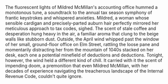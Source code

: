 The fluorescent lights of Mildred McMillan's accounting office hummed a monotonous tune, a soundtrack to the annual tax season symphony of frantic keystrokes and whispered anxieties.  Mildred, a woman whose sensible cardigan and precisely-parted auburn hair perfectly mirrored her meticulous approach to tax codes, sighed.  The scent of stale coffee and desperation hung heavy in the air, a familiar aroma that clung to the beige walls like stubborn dust.  Outside, the April wind whipped past the window of her small, ground-floor office on Elm Street, rattling the loose pane and momentarily distracting her from the mountain of 1040s stacked on her desk, each one a potential minefield of deductions and deductions.  Tonight, however, the wind held a different kind of chill.  It carried with it the scent of impending doom, a premonition that even Mildred McMillan, with her decades of experience navigating the treacherous landscape of the Internal Revenue Code, couldn't quite ignore.
